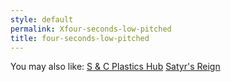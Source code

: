 ```yaml
---
style: default
permalink: Xfour-seconds-low-pitched
title: four-seconds-low-pitched
---
```

You may also like:
[S & C Plastics Hub](http://scp-wiki.net/the-s-c-plastics-hub)
[Satyr's Reign](http://scp-wiki.net/satyr-s-reign)